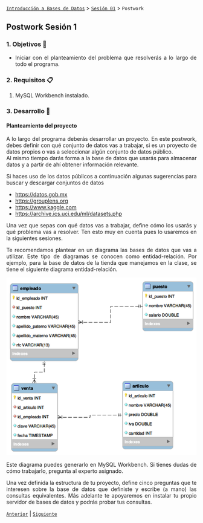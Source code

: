 [`Introducción a Bases de Datos`](../../Readme.md) > [`Sesión 01`](../Readme.md) > `Postwork`

## Postwork Sesión 1

<div style="text-align: justify;">

### 1. Objetivos :dart:

- Iniciar con el planteamiento del problema que resolverás a lo largo de todo el programa.

### 2. Requisitos :clipboard:

1. MySQL Workbench instalado.

### 3. Desarrollo :rocket:

#### Planteamiento del proyecto

A lo largo del programa deberás desarrollar un proyecto. En este postwork, debes definir con qué conjunto de datos vas a trabajar, si es un proyecto de datos propios o vas a seleccionar algún conjunto de datos público.  
Al mismo tiempo darás forma a la base de datos que usarás para almacenar datos y a partir de ahí obtener información relevante.  

Si haces uso de los datos públicos a continuación algunas sugerencias para buscar y descargar conjuntos de datos
   - https://datos.gob.mx
   - https://grouplens.org
   - https://www.kaggle.com
   - https://archive.ics.uci.edu/ml/datasets.php

Una vez que sepas con qué datos vas a trabajar, define cómo los usarás y qué problema vas a resolver. Ten esto muy en cuenta pues lo usaremos en la siguientes sesiones.

Te recomendamos plantear en un diagrama las bases de datos que vas a utilizar. Este tipo de diagramas se conocen como entidad-relación. Por ejemplo, para la base de datos de la tienda que manejamos en la clase, se tiene el siguiente diagrama entidad-relación.

![imagen1](imagenes/s1pw1.png)

Este diagrama puedes generarlo en MySQL Workbench. Si tienes dudas de cómo trabajarlo, pregunta al experto asignado.

Una vez definida la estructura de tu proyecto, define cinco preguntas que te interesen sobre la base de datos que definiste y escribe (a mano) las consultas equivalentes. Más adelante te apoyaremos en instalar tu propio servidor de bases de datos y podrás probar tus consultas.

[`Anterior`](../Proyecto/Readme.md) | [`Siguiente`](../../Sesion-02/Readme.md)

</div>
